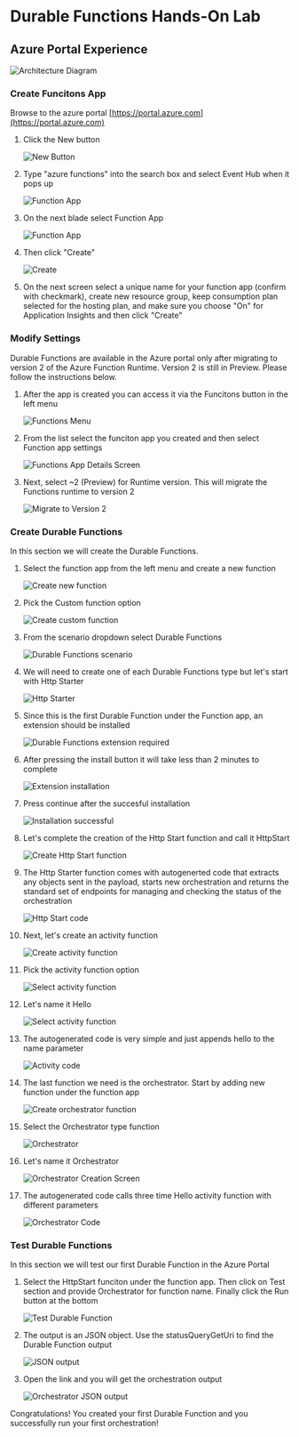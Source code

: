 # Durable Functions Hands-On Lab

## Azure Portal Experience

![Architecture Diagram](images/architecture.png "Architecture Diagram")

### Create Funcitons App

 Browse to the azure portal [https://portal.azure.com](https://portal.azure.com)
1. Click the New button

    ![New Button](images/new_button.png "New Button")

1. Type "azure functions" into the search box and select Event Hub when it pops up

    ![Function App](images/function_search.png "Function App")

1. On the next blade select Function App

    ![Function App](images/function.png "Function App")

1. Then click "Create"

    ![Create](images/create.png "Create")

1. On the next screen select a unique name for your function app (confirm with checkmark), create new resource group, keep consumption plan selected for the hosting plan, and make sure you choose "On" for Application Insights and then click "Create"

### Modify Settings

Durable Functions are available in the Azure portal only after migrating to version 2 of the Azure Function Runtime. Version 2 is still in Preview. Please follow the instructions below.

1. After the app is created you can access it via the Funcitons button in the left menu

     ![Functions Menu](images/left-menu-smaller.png "Functions Menu")

2. From the list select the funciton app you created and then select Function app settings
   
     ![Functions App Details Screen](images/details-screen.PNG "Functions App Details Screen")

3. Next, select ~2 (Preview) for Runtime version. This will migrate the Functions runtime to version 2
    
    ![Migrate to Version 2](images/function-app-settings.PNG "Migrate to Version 2")

### Create Durable Functions

In this section we will create the Durable Functions.

1. Select the function app from the left menu and create a new function

     ![Create new function](images/create-new-function.PNG "Create new function")

2. Pick the Custom function option

    ![Create custom function](images/create-custom-function.PNG "Create custom function")

3. From the scenario dropdown select Durable Functions

    ![Durable Functions scenario](images/durable-functions-scenario.PNG "Durable Functions scenario")

4. We will need to create one of each Durable Functions type but let's start with Http Starter

     ![Http Starter](images/http-starter.PNG "Http Starter")

5. Since this is the first Durable Function under the Function app, an extension should be installed

    ![Durable Functions extension required](images/install-extension.PNG "Durable Functions extension required")

6. After pressing the install button it will take less than 2 minutes to complete

    ![Extension installation](images/extension-installation.PNG "Extension installation")

7. Press continue after the succesful installation

    ![Installation successful](images/extension-insalled.PNG "Installation successful")

8. Let's complete the creation of the Http Start function and call it HttpStart

    ![Create Http Start function](images/http-start-new-function.PNG "Create Http Start function")

9. The Http Starter function comes with autogenerted code that extracts any objects sent in the payload, starts new orchestration and returns the standard set of endpoints for managing and checking the status of the orchestration 

    ![Http Start code](images/http-start-code.PNG "Http Start code")

10. Next, let's create an activity function

    ![Create activity function](images/create-activity-function-details-screen.PNG "Create activity function")

11. Pick the activity function option

    ![Select activity function](images/activity.PNG "Select activity function")

12. Let's name it Hello

    ![Select activity function](images/create-activity-function-main-screen.PNG "Select activity function")

13. The autogenerated code is very simple and just appends hello to the name parameter 

    ![Activity code](images/activity-code.PNG "Activity code")

14. The last function we need is the orchestrator. Start by adding new function under the function app

    ![Create orchestrator function](images/create-orchestrator-function-details-screen.PNG "Create orchestrator function")

15. Select the Orchestrator type function

    ![Orchestrator](images/orchestrator.PNG "Orchestrator")

16. Let's name it Orchestrator

    ![Orchestrator Creation Screen](images/create-orchestrator-main-screen.PNG "Orchestrator Creation Screen")

17. The autogenerated code calls three time Hello activity function with different parameters 

    ![Orchestrator Code](images/orchestrator-code.PNG "Orchestrator Code")

### Test Durable Functions

In this section we will test our first Durable Function in the Azure Portal

1. Select the HttpStart funciton under the function app. Then click on Test section and provide Orchestrator for function name. Finally click the Run button at the bottom

    ![Test Durable Function](images/test-orchestrator.PNG "Test Durable Function")

2. The output is an JSON object. Use the statusQueryGetUri to find the Durable Function output

    ![JSON output](images/testing-response-links.PNG "JSON output")

3. Open the link and you will get the orchestration output

    ![Orchestrator JSON output](images/actual-response-json.PNG "Orchestrator JSON output")


Congratulations! You created your first Durable Function and you successfully run your first orchestration! 




    
